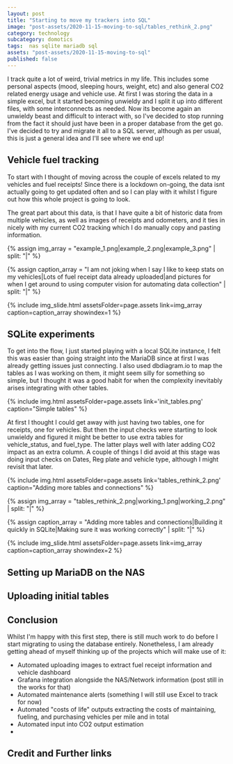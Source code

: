 ```yaml
---
layout: post
title: "Starting to move my trackers into SQL"
image: "post-assets/2020-11-15-moving-to-sql/tables_rethink_2.png"
category: technology
subcategory: domotics
tags:  nas sqlite mariadb sql
assets: "post-assets/2020-11-15-moving-to-sql"
published: false
---
```


I track quite a lot of weird, trivial metrics in my life. This includes some personal aspects (mood, sleeping hours, weight, etc) and also general CO2 related energy usage and vehicle use. At first I was storing the data in a simple excel, but it started becoming unwieldy and I split it up into different files, with some interconnects as needed. Now its become again an unwieldy beast and difficult to interact with, so I've decided to stop running from the fact it should just have been in a proper database from the get go. I've decided to try and migrate it all to a SQL server, although as per usual, this is just a general idea and I'll see where we end up!

## Vehicle fuel tracking
To start with I thought of moving across the couple of excels related to my vehicles and fuel receipts!
Since there is a lockdown on-going, the data isnt actually going to get updated often and so I can play with it whilst I figure out how this whole project is going to look.

The great part about this data, is that I have quite a bit of historic data from multiple vehicles, as well as images of receipts and odometers, and it ties in nicely with my current CO2 tracking which I do manually copy and pasting information.

{% assign img_array = "example_1.png|example_2.png|example_3.png" | split: "|" %}

{% assign caption_array = "I am not joking when I say I like to keep stats on my vehicles|Lots of fuel receipt data already uploaded|and pictures for when I get around to using computer vision for automating data collection" | split: "|" %}

{% include img_slide.html assetsFolder=page.assets link=img_array caption=caption_array showindex=1 %}



## SQLite experiments
To get into the flow, I just started playing with a local SQLite instance, I felt this was easier than going straight into the MariaDB since at first I was already getting issues just connecting.
I also used dbdiagram.io to map the tables as I was working on them, it might seem silly for something so simple, but I thought it was a good habit for when the complexity inevitably arises integrating with other tables.

{% include img.html assetsFolder=page.assets link='init_tables.png' caption="Simple tables" %}

At first I thought I could get away with just having two tables, one for receipts, one for vehicles. But then the input checks were starting to look unwieldy and figured it might be better to use extra tables for vehicle_status, and fuel_type. The latter plays well with later adding CO2 impact as an extra column. A couple of things I did avoid at this stage was doing input checks on Dates, Reg plate and vehicle type, although I might revisit that later.

{% include img.html assetsFolder=page.assets link='tables_rethink_2.png' caption="Adding more tables and connections" %}

{% assign img_array = "tables_rethink_2.png|working_1.png|working_2.png" | split: "|" %}

{% assign caption_array = "Adding more tables and connections|Building it quickly in SQLite|Making sure it was working correctly" | split: "|" %}

{% include img_slide.html assetsFolder=page.assets link=img_array caption=caption_array showindex=2 %}

## Setting up MariaDB on the NAS

## Uploading initial tables

## Conclusion
Whilst I'm happy with this first step, there is still much work to do before I start migrating to using the database entirely. Nonetheless, I am already getting ahead of myself thinking up of the projects which will make use of it:
 - Automated uploading images to extract fuel receipt information and vehicle dashboard
 - Grafana integration alongside the NAS/Network information (post still in the works for that)
 - Automated maintenance alerts (something I will still use Excel to track for now)
 - Automated "costs of life" outputs extracting the costs of maintaining, fueling, and purchasing vehicles per mile and in total
 - Automated input into CO2 output estimation
 -

## Credit and Further links
